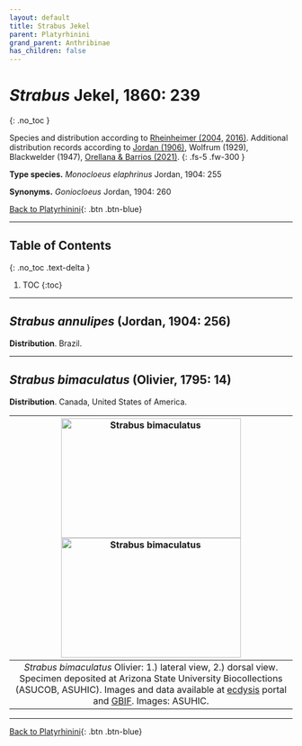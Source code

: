 ```yaml
---
layout: default
title: Strabus Jekel
parent: Platyrhinini
grand_parent: Anthribinae
has_children: false
---
```



# _Strabus_ Jekel, 1860: 239
{: .no_toc }

Species and distribution according to [Rheinheimer (2004,](https://www.zobodat.at/pdf/Mitt-Ent-Ver-Stuttgart_39_2004_0001-0244.pdf) [2016)](https://www.zobodat.at/pdf/KOR_86_2016_0243-0274.pdf). Additional distribution records according to [Jordan (1906)](https://www.biodiversitylibrary.org/item/14611#page/363/mode/1up), Wolfrum (1929), Blackwelder (1947), [Orellana & Barrios (2021)](https://www.researchgate.net/publication/348416935_Catalogue_of_the_Anthribidae_Coleoptera_Curculionoidea_of_Panama_including_new_country_records_and_a_key_to_genera).
{: .fs-5 .fw-300 }

**Type species.** _Monocloeus elaphrinus_ Jordan, 1904: 255

**Synonyms.** _Goniocloeus_ Jordan, 1904: 260

[Back to Platyrhinini](https://anthribidae.github.io/anthribidae/anthribinae/basitropini/basitropini/){: .btn .btn-blue}

---

## Table of Contents
{: .no_toc .text-delta }

1. TOC
{:toc}

---

## _Strabus annulipes_ (Jordan, 1904: 256)

**Distribution**. Brazil.

---

## _Strabus bimaculatus_ (Olivier, 1795: 14)

**Distribution**. Canada, United States of America.

|[<img src="https://serv.biokic.asu.edu/imglib/storage/portals/scan/misc/201504/ASUHIC0079281_habitus_dorsal_1_1429125489_web.jpg" alt="Strabus bimaculatus"  width="320" height="213.4">](https://serv.biokic.asu.edu/ecdysis/collections/individual/index.php?occid=348932) [<img src="https://serv.biokic.asu.edu/imglib/storage/portals/scan/misc/201504/ASUHIC0079281_habitus_dorsal_1_1429125488_web.jpg" alt="Strabus bimaculatus"  width="320" height="213.4">](https://serv.biokic.asu.edu/ecdysis/collections/individual/index.php?occid=348932)|
|:--:| 
|_Strabus bimaculatus_ Olivier: 1.) lateral view, 2.) dorsal view. Specimen deposited at Arizona State University Biocollections (ASUCOB, ASUHIC). Images and data available at [ecdysis](https://serv.biokic.asu.edu/ecdysis/index.php) portal and [GBIF](gbif.org). Images: ASUHIC.|

---

[Back to Platyrhinini](https://anthribidae.github.io/anthribidae/anthribinae/platyrhinini/platyrhinini/#strabus-jekel-1860-239){: .btn .btn-blue} 
